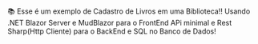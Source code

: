 📚
Esse é um exemplo de Cadastro de Livros em uma Biblioteca!!
Usando .NET
Blazor Server e MudBlazor para o FrontEnd
APi minimal e Rest Sharp(Http Cliente) para o BackEnd
e SQL no Banco de Dados!
